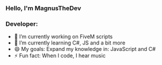 ### Hello, I'm MagnusTheDev


### Developer:

- 🔭 I’m currently working on FiveM scripts
- 🌱 I’m currently learning C#, JS and a bit more
- 😄 My goals: Expand my knowledge in: JavaScript and C#
- ⚡ Fun fact: When I code, I hear music

